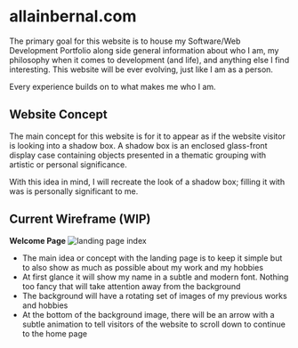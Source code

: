 # allainbernal.com
The primary goal for this website is to house my Software/Web Development Portfolio along side general information about who I am, my philosophy when it comes to development (and life), and anything else I find interesting. This website will be ever evolving, just like I am as a person. 

Every experience builds on to what makes me who I am.

## Website Concept
The main concept for this website is for it to appear as if the website visitor is looking into a shadow box. A shadow box is an enclosed glass-front display case containing objects presented in a thematic grouping with artistic or personal significance. 

With this idea in mind, I will recreate the look of a shadow box; filling it with was is personally significant to me.

## Current Wireframe (WIP)
**Welcome Page**
![landing page index](https://user-images.githubusercontent.com/25943488/51159026-e247bc80-183b-11e9-889d-c93e6fc6eec4.png)
- The main idea or concept with the landing page is to keep it simple but to also show as much as possible about my work and my hobbies
- At first glance it will show my name in a subtle and modern font. Nothing too fancy that will take attention away from the background
- The background will have a rotating set of images of my previous works and hobbies
- At the bottom of the background image, there will be an arrow with a subtle animation to tell visitors of the website to scroll down to continue to the home page
